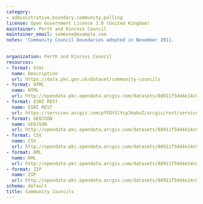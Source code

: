 ```yaml
---
category:
- administrative,boundary,community,polling
license: Open Government Licence 3.0 (United Kingdom)
maintainer: Perth and Kinross Council
maintainer_email: someone@example.com
notes: 'Community Council boundaries adopted in November 2011.

  '
organization: Perth and Kinross Council
resources:
- format: html
  name: Description
  url: https://data.pkc.gov.uk/dataset/community-councils
- format: HTML
  name: HTML
  url: http://opendata-pkc.opendata.arcgis.com/datasets/0d911f5dd4e14c03b0b434ed6076fe00_0
- format: ESRI REST
  name: ESRI REST
  url: https://services.arcgis.com/pfFDYSlYcp7mabvZ/arcgis/rest/services/Community_Councils/FeatureServer/0
- format: GEOJSON
  name: GEOJSON
  url: http://opendata-pkc.opendata.arcgis.com/datasets/0d911f5dd4e14c03b0b434ed6076fe00_0.geojson
- format: CSV
  name: CSV
  url: http://opendata-pkc.opendata.arcgis.com/datasets/0d911f5dd4e14c03b0b434ed6076fe00_0.csv
- format: KML
  name: KML
  url: http://opendata-pkc.opendata.arcgis.com/datasets/0d911f5dd4e14c03b0b434ed6076fe00_0.kml
- format: ZIP
  name: ZIP
  url: http://opendata-pkc.opendata.arcgis.com/datasets/0d911f5dd4e14c03b0b434ed6076fe00_0.zip
schema: default
title: Community Councils
---
```

